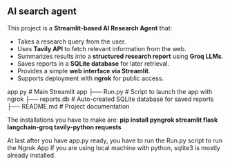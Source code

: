 ## AI search agent

This project is a **Streamlit-based AI Research Agent** that:
- Takes a research query from the user.
- Uses **Tavily API** to fetch relevant information from the web.
- Summarizes results into a **structured research report** using **Groq LLMs**.
- Saves reports in a **SQLite database** for later retrieval.
- Provides a simple **web interface via Streamlit**.
- Supports deployment with **ngrok** for public access.

app.py # Main Streamlit app
├── Run.py # Script to launch the app with ngrok
├── reports.db # Auto-created SQLite database for saved reports
├── README.md # Project documentation


The installations you have to make are:
**pip install pyngrok streamlit flask langchain-groq tavily-python requests**

At last after you have app.py ready, you have to run the Run.py script to run the Ngrok App
If you are using local machine with python, sqlite3 is mostly already installed.



